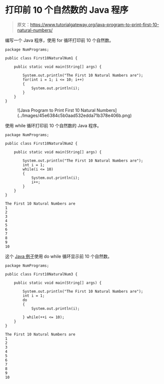 # 打印前 10 个自然数的 Java 程序

> 原文：<https://www.tutorialgateway.org/java-program-to-print-first-10-natural-numbers/>

编写一个 Java 程序，使用 for 循环打印前 10 个自然数。

```
package NumPrograms;

public class First10NaturalNum1 {

	public static void main(String[] args) {

		System.out.println("The First 10 Natural Numbers are");
		for(int i = 1; i <= 10; i++) 
		{
			System.out.println(i);
		}
	}
}
```

<figure class="wp-block-image size-large">![Java Program to Print First 10 Natural Numbers](../Images/45e6384c5b0aad532edda71b378e406b.png)</figure>

使用 while 循环打印前 10 个自然数的 Java 程序。

```
package NumPrograms;

public class First10NaturalNum2 {

	public static void main(String[] args) {

		System.out.println("The First 10 Natural Numbers are");
		int i = 1;
		while(i <= 10) 
		{
			System.out.println(i);
			i++;
		}
	}
}
```

```
The First 10 Natural Numbers are
1
2
3
4
5
6
7
8
9
10
```

这个 [Java 例子](https://www.tutorialgateway.org/learn-java-programs/)使用 do while 循环显示前 10 个自然数。

```
package NumPrograms;

public class First10NaturalNum3 {

	public static void main(String[] args) {

		System.out.println("The First 10 Natural Numbers are");
		int i = 1;
		do
		{
			System.out.println(i);

		} while(++i <= 10);
	}
}
```

```
The First 10 Natural Numbers are
1
2
3
4
5
6
7
8
9
10
```